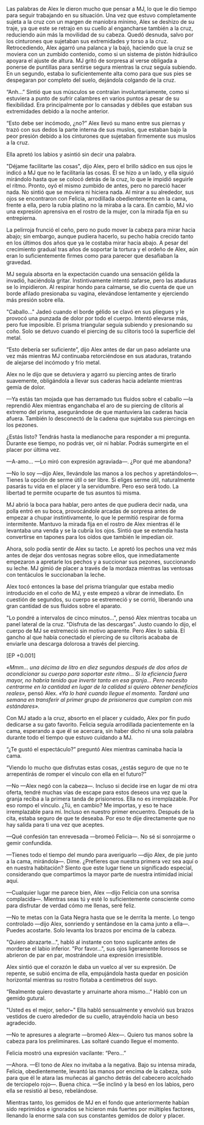 
Las palabras de Alex le dieron mucho que pensar a MJ, lo que le dio tiempo para seguir trabajando en su situación. Una vez que estuvo completamente sujeta a la cruz con un margen de maniobra mínimo, Alex se deshizo de su traje, ya que este se retrajo en su cuello al engancharse también a la cruz, reduciendo aún más la movilidad de su cabeza. Quedó desnuda, salvo por los cinturones que sujetaban sus extremidades y torso a la cruz. Retrocediendo, Alex agarró una palanca y la bajó, haciendo que la cruz se moviera con un zumbido contenido, como si un sistema de pistón hidráulico apoyara el ajuste de altura. MJ gritó de sorpresa al verse obligada a ponerse de puntillas para sentirse segura mientras la cruz seguía subiendo. En un segundo, estaba lo suficientemente alta como para que sus pies se despegaran por completo del suelo, dejándola colgando de la cruz.

“Anh…” Sintió que sus músculos se contraían involuntariamente, como si estuviera a punto de sufrir calambres en varios puntos a pesar de su flexibilidad. Era principalmente por lo cansadas y débiles que estaban sus extremidades debido a la noche anterior.

“Esto debe ser incómodo, ¿no?” Alex llevó su mano entre sus piernas y trazó con sus dedos la parte interna de sus muslos, que estaban bajo la peor presión debido a los cinturones que sujetaban firmemente sus muslos a la cruz.

Ella apretó los labios y asintió sin decir una palabra.

"Déjame facilitarte las cosas", dijo Alex, pero el brillo sádico en sus ojos le indicó a MJ que no le facilitaría las cosas. Él se hizo a un lado, y ella siguió mirándolo hasta que se colocó detrás de la cruz, lo que le impidió seguirle el ritmo. Pronto, oyó el mismo zumbido de antes, pero no pareció hacer nada. No sintió que se moviera ni hiciera nada. Al mirar a su alrededor, sus ojos se encontraron con Felicia, arrodillada obedientemente en la cama, frente a ella, pero la rubia platino no la miraba a la cara. En cambio, MJ vio una expresión aprensiva en el rostro de la mujer, con la mirada fija en su entrepierna.

La pelirroja frunció el ceño, pero no pudo mover la cabeza para mirar hacia abajo; sin embargo, aunque pudiera hacerlo, su pecho había crecido tanto en los últimos dos años que ya le costaba mirar hacia abajo. A pesar del crecimiento gradual tras años de soportar la tortura y el ordeño de Alex, aún eran lo suficientemente firmes como para parecer que desafiaban la gravedad.

MJ seguía absorta en la expectación cuando una sensación gélida la invadió, haciéndola gritar. Instintivamente intentó zafarse, pero las ataduras se lo impidieron. Al respirar hondo para calmarse, se dio cuenta de que un borde afilado presionaba su vagina, elevándose lentamente y ejerciendo más presión sobre ella.

"Caballo..." Jadeó cuando el borde gélido se clavó en sus pliegues y le provocó una punzada de dolor por todo el cuerpo. Intentó elevarse más, pero fue imposible. El prisma triangular seguía subiendo y presionando su coño. Solo se detuvo cuando el piercing de su clítoris tocó la superficie del metal.

“Esto debería ser suficiente”, dijo Alex antes de dar un paso adelante una vez más mientras MJ continuaba retorciéndose en sus ataduras, tratando de alejarse del incómodo y frío metal.

Alex no le dijo que se detuviera y agarró su piercing antes de tirarlo suavemente, obligándola a llevar sus caderas hacia adelante mientras gemía de dolor.

—Ya estás tan mojada que has derramado tus fluidos sobre el caballo —la reprendió Alex mientras enganchaba el aro de su piercing de clítoris al extremo del prisma, asegurándose de que mantuviera las caderas hacia afuera. También lo desconectó de la cadena que sujetaba sus piercings en los pezones.

¿Estás listo? Tendrás hasta la medianoche para responder a mi pregunta. Durante ese tiempo, no podrás ver, oír ni hablar. Podrás sumergirte en el placer por última vez.

—A-amo... —Lo miró con expresión agraviada—. ¿Por qué me abandona?

—No lo soy —dijo Alex, llevándole las manos a los pechos y apretándolos—. Tienes la opción de serme útil o ser libre. Si eliges serme útil, naturalmente pasarás tu vida en el placer y la servidumbre. Pero eso será todo. La libertad te permite ocuparte de tus asuntos tú misma.

MJ abrió la boca para hablar, pero antes de que pudiera decir nada, una polla entró en su boca, provocándole arcadas de sorpresa antes de empezar a chupar instintivamente, lo que le permitió respirar de forma intermitente. Mantuvo la mirada fija en el rostro de Alex mientras él le levantaba una venda y se la cubría los ojos. Sintió que se extendía hasta convertirse en tapones para los oídos que también le impedían oír.

Ahora, solo podía sentir de Alex su tacto. Le apretó los pechos una vez más antes de dejar dos ventosas negras sobre ellos, que inmediatamente empezaron a apretarle los pechos y a succionar sus pezones, succionando su leche. MJ gimió de placer a través de la mordaza mientras las ventosas con tentáculos le succionaban la leche.

Alex tocó entonces la base del prisma triangular que estaba medio introducido en el coño de MJ, y este empezó a vibrar de inmediato. En cuestión de segundos, su cuerpo se estremeció y se corrió, liberando una gran cantidad de sus fluidos sobre el aparato.

"Lo pondré a intervalos de cinco minutos...", pensó Alex mientras tocaba un panel lateral de la cruz. "Disfruta de las descargas". Justo cuando lo dijo, el cuerpo de MJ se estremeció sin motivo aparente. Pero Alex lo sabía. El gancho al que había conectado el piercing de su clítoris acababa de enviarle una descarga dolorosa a través del piercing.

[EP +0.001]

_«Mmm... una décima de litro en diez segundos después de dos años de acondicionar su cuerpo para soportar este ritmo... Si la eficiencia fuera mayor, no habría tenido que invertir tanto en esa granja... Pero necesito centrarme en la cantidad en lugar de la calidad si quiero obtener beneficios reales»,_ pensó Alex. _«Ya lo haré cuando llegue el momento. Tardaré una semana en transferir al primer grupo de prisioneros que cumplan con mis estándares»._

Con MJ atado a la cruz, absorto en el placer y cuidado, Alex por fin pudo dedicarse a su gato favorito. Felicia seguía arrodillada pacientemente en la cama, esperando a que él se acercara, sin haber dicho ni una sola palabra durante todo el tiempo que estuvo cuidando a MJ.

“¿Te gustó el espectáculo?” preguntó Alex mientras caminaba hacia la cama.

“Viendo lo mucho que disfrutas estas cosas, ¿estás seguro de que no te arrepentirás de romper el vínculo con ella en el futuro?”

—No —Alex negó con la cabeza—. Incluso si decide irse en lugar de mi otra oferta, tendré muchas vías de escape para estos deseos una vez que la granja reciba a la primera tanda de prisioneros. Ella no es irremplazable. Por eso rompo el vínculo. ¿Tú, en cambio? Me importas, y eso te hace irremplazable para mí. Incluso en nuestro primer encuentro. Después de la cita, estaba seguro de que te deseaba. Por eso te dije directamente que no hay salida para ti una vez que aceptes.

—Qué confesión tan enrevesada —bromeó Felicia—. No sé si sonrojarme o gemir confundida.

—Tienes todo el tiempo del mundo para averiguarlo —dijo Alex, de pie junto a la cama, mirándola—. Dime. ¿Prefieres que nuestra primera vez sea aquí o en nuestra habitación? Siento que este lugar tiene un significado especial, considerando que compartimos la mayor parte de nuestra intimidad inicial aquí.

—Cualquier lugar me parece bien, Alex —dijo Felicia con una sonrisa complacida—. Mientras seas tú y esté lo suficientemente consciente como para disfrutar de verdad cómo me llenas, seré feliz.

—No te metas con la Gata Negra hasta que se le derrita la mente. Lo tengo controlado —dijo Alex, sonriendo y sentándose en la cama junto a ella—. Puedes acostarte. Solo levanta los brazos por encima de la cabeza.

"Quiero abrazarte...", habló al instante con tono suplicante antes de morderse el labio inferior. "Por favor...", sus ojos ligeramente llorosos se abrieron de par en par, mostrándole una expresión irresistible.

Alex sintió que el corazón le daba un vuelco al ver su expresión. De repente, se subió encima de ella, empujándola hasta quedar en posición horizontal mientras su rostro flotaba a centímetros del suyo.

“Realmente quiero devastarte y arruinarte ahora mismo…” Habló con un gemido gutural.

"Usted es el mejor, señor~" Ella habló sensualmente y envolvió sus brazos vestidos de cuero alrededor de su cuello, atrayéndolo hacia un beso agradecido.

—No te apresures a alegrarte —bromeó Alex—. Quiero tus manos sobre la cabeza para los preliminares. Las soltaré cuando llegue el momento.

Felicia mostró una expresión vacilante: “Pero…”

—Ahora. —El tono de Alex no invitaba a la negativa. Bajo su intensa mirada, Felicia, obedientemente, levantó las manos por encima de la cabeza, solo para que él le atara las muñecas al gancho detrás del cabecero acolchado de terciopelo rojo—. Buena chica. —Se inclinó y la besó en los labios, pero ella se resistió al beso, rebelándose.

Mientras tanto, los gemidos de MJ en el fondo que anteriormente habían sido reprimidos e ignorados se hicieron más fuertes por múltiples factores, llenando la enorme sala con sus constantes gemidos de dolor y placer.
